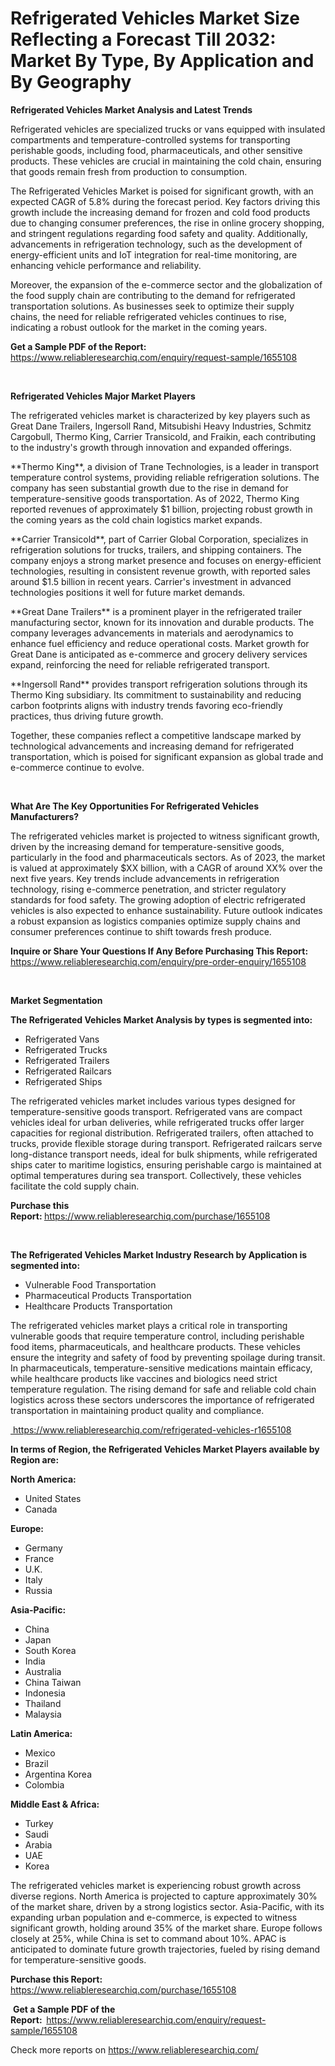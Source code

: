 <p><h1>Refrigerated Vehicles Market Size Reflecting a Forecast Till 2032: Market By Type, By Application and By Geography</h1></p><p><strong>Refrigerated Vehicles Market Analysis and Latest Trends</strong></p>
<p><p>Refrigerated vehicles are specialized trucks or vans equipped with insulated compartments and temperature-controlled systems for transporting perishable goods, including food, pharmaceuticals, and other sensitive products. These vehicles are crucial in maintaining the cold chain, ensuring that goods remain fresh from production to consumption.</p><p>The Refrigerated Vehicles Market is poised for significant growth, with an expected CAGR of 5.8% during the forecast period. Key factors driving this growth include the increasing demand for frozen and cold food products due to changing consumer preferences, the rise in online grocery shopping, and stringent regulations regarding food safety and quality. Additionally, advancements in refrigeration technology, such as the development of energy-efficient units and IoT integration for real-time monitoring, are enhancing vehicle performance and reliability.</p><p>Moreover, the expansion of the e-commerce sector and the globalization of the food supply chain are contributing to the demand for refrigerated transportation solutions. As businesses seek to optimize their supply chains, the need for reliable refrigerated vehicles continues to rise, indicating a robust outlook for the market in the coming years.</p></p>
<p><strong>Get a Sample PDF of the Report:&nbsp;</strong> <a href="https://www.reliableresearchiq.com/enquiry/request-sample/1655108?utm_campaign=2238&utm_medium=2&utm_source=Github&utm_content=ia&utm_term=07032025&utm_id=refrigerated-vehicles">https://www.reliableresearchiq.com/enquiry/request-sample/1655108</a></p>
<p>&nbsp;</p>
<p><strong>Refrigerated Vehicles Major Market Players</strong></p>
<p><p>The refrigerated vehicles market is characterized by key players such as Great Dane Trailers, Ingersoll Rand, Mitsubishi Heavy Industries, Schmitz Cargobull, Thermo King, Carrier Transicold, and Fraikin, each contributing to the industry's growth through innovation and expanded offerings.</p><p>**Thermo King**, a division of Trane Technologies, is a leader in transport temperature control systems, providing reliable refrigeration solutions. The company has seen substantial growth due to the rise in demand for temperature-sensitive goods transportation. As of 2022, Thermo King reported revenues of approximately $1 billion, projecting robust growth in the coming years as the cold chain logistics market expands.</p><p>**Carrier Transicold**, part of Carrier Global Corporation, specializes in refrigeration solutions for trucks, trailers, and shipping containers. The company enjoys a strong market presence and focuses on energy-efficient technologies, resulting in consistent revenue growth, with reported sales around $1.5 billion in recent years. Carrier's investment in advanced technologies positions it well for future market demands.</p><p>**Great Dane Trailers** is a prominent player in the refrigerated trailer manufacturing sector, known for its innovation and durable products. The company leverages advancements in materials and aerodynamics to enhance fuel efficiency and reduce operational costs. Market growth for Great Dane is anticipated as e-commerce and grocery delivery services expand, reinforcing the need for reliable refrigerated transport.</p><p>**Ingersoll Rand** provides transport refrigeration solutions through its Thermo King subsidiary. Its commitment to sustainability and reducing carbon footprints aligns with industry trends favoring eco-friendly practices, thus driving future growth.</p><p>Together, these companies reflect a competitive landscape marked by technological advancements and increasing demand for refrigerated transportation, which is poised for significant expansion as global trade and e-commerce continue to evolve.</p></p>
<p>&nbsp;</p>
<p><strong>What Are The Key Opportunities For Refrigerated Vehicles Manufacturers?</strong></p>
<p><p>The refrigerated vehicles market is projected to witness significant growth, driven by the increasing demand for temperature-sensitive goods, particularly in the food and pharmaceuticals sectors. As of 2023, the market is valued at approximately $XX billion, with a CAGR of around XX% over the next five years. Key trends include advancements in refrigeration technology, rising e-commerce penetration, and stricter regulatory standards for food safety. The growing adoption of electric refrigerated vehicles is also expected to enhance sustainability. Future outlook indicates a robust expansion as logistics companies optimize supply chains and consumer preferences continue to shift towards fresh produce.</p></p>
<p><strong>Inquire or Share Your Questions If Any Before Purchasing This Report:</strong> <a href="https://www.reliableresearchiq.com/enquiry/pre-order-enquiry/1655108?utm_campaign=2238&utm_medium=2&utm_source=Github&utm_content=ia&utm_term=07032025&utm_id=refrigerated-vehicles">https://www.reliableresearchiq.com/enquiry/pre-order-enquiry/1655108</a></p>
<p>&nbsp;</p>
<p><strong>Market Segmentation</strong></p>
<p><strong>The Refrigerated Vehicles Market Analysis by types is segmented into:</strong></p>
<p><ul><li>Refrigerated Vans</li><li>Refrigerated Trucks</li><li>Refrigerated Trailers</li><li>Refrigerated Railcars</li><li>Refrigerated Ships</li></ul></p>
<p><p>The refrigerated vehicles market includes various types designed for temperature-sensitive goods transport. Refrigerated vans are compact vehicles ideal for urban deliveries, while refrigerated trucks offer larger capacities for regional distribution. Refrigerated trailers, often attached to trucks, provide flexible storage during transport. Refrigerated railcars serve long-distance transport needs, ideal for bulk shipments, while refrigerated ships cater to maritime logistics, ensuring perishable cargo is maintained at optimal temperatures during sea transport. Collectively, these vehicles facilitate the cold supply chain.</p></p>
<p><strong>Purchase this Report:&nbsp;</strong><a href="https://www.reliableresearchiq.com/purchase/1655108?utm_campaign=2238&utm_medium=2&utm_source=Github&utm_content=ia&utm_term=07032025&utm_id=refrigerated-vehicles">https://www.reliableresearchiq.com/purchase/1655108</a></p>
<p>&nbsp;</p>
<p><strong>The Refrigerated Vehicles Market Industry Research by Application is segmented into:</strong></p>
<p><ul><li>Vulnerable Food Transportation</li><li>Pharmaceutical Products Transportation</li><li>Healthcare Products Transportation</li></ul></p>
<p><p>The refrigerated vehicles market plays a critical role in transporting vulnerable goods that require temperature control, including perishable food items, pharmaceuticals, and healthcare products. These vehicles ensure the integrity and safety of food by preventing spoilage during transit. In pharmaceuticals, temperature-sensitive medications maintain efficacy, while healthcare products like vaccines and biologics need strict temperature regulation. The rising demand for safe and reliable cold chain logistics across these sectors underscores the importance of refrigerated transportation in maintaining product quality and compliance.</p></p>
<p><a href="https://www.reliableresearchiq.com/refrigerated-vehicles-r1655108?utm_campaign=2238&utm_medium=2&utm_source=Github&utm_content=ia&utm_term=07032025&utm_id=refrigerated-vehicles">&nbsp;https://www.reliableresearchiq.com/refrigerated-vehicles-r1655108</a></p>
<p><strong>In terms of Region, the Refrigerated Vehicles Market Players available by Region are:</strong></p>
<p>
    <p> <strong> North America: </strong>
        <ul>
            <li>United States</li>
            <li>Canada</li>
        </ul>
        </p> 
    <p> <strong> Europe: </strong>
        <ul>
            <li>Germany</li>
            <li>France</li>
            <li>U.K.</li>
            <li>Italy</li>
            <li>Russia</li>
        </ul>
        </p> 
    <p> <strong> Asia-Pacific: </strong>
        <ul>
            <li>China</li>
            <li>Japan</li>
            <li>South Korea</li>
            <li>India</li>
            <li>Australia</li>
            <li>China Taiwan</li>
            <li>Indonesia</li>
            <li>Thailand</li>
            <li>Malaysia</li>
        </ul>
        </p> 
    <p> <strong> Latin America: </strong>
        <ul>
            <li>Mexico</li>
            <li>Brazil</li>
            <li>Argentina Korea</li>
            <li>Colombia</li>
        </ul>
        </p> 
    <p> <strong> Middle East & Africa: </strong>
        <ul>
            <li>Turkey</li>
            <li>Saudi</li>
            <li>Arabia</li>
            <li>UAE</li>
            <li>Korea</li>
        </ul>
    </p>
    </p>
<p><p>The refrigerated vehicles market is experiencing robust growth across diverse regions. North America is projected to capture approximately 30% of the market share, driven by a strong logistics sector. Asia-Pacific, with its expanding urban population and e-commerce, is expected to witness significant growth, holding around 35% of the market share. Europe follows closely at 25%, while China is set to command about 10%. APAC is anticipated to dominate future growth trajectories, fueled by rising demand for temperature-sensitive goods.</p></p>
<p><strong>Purchase this Report: </strong><a href="https://www.reliableresearchiq.com/purchase/1655108?utm_campaign=2238&utm_medium=2&utm_source=Github&utm_content=ia&utm_term=07032025&utm_id=refrigerated-vehicles">https://www.reliableresearchiq.com/purchase/1655108</a></p>
<p>&nbsp;<strong>Get a Sample PDF of the Report:&nbsp;&nbsp;</strong><a href="https://www.reliableresearchiq.com/enquiry/request-sample/1655108?utm_campaign=2238&utm_medium=2&utm_source=Github&utm_content=ia&utm_term=07032025&utm_id=refrigerated-vehicles">https://www.reliableresearchiq.com/enquiry/request-sample/1655108</a></p>
<p><strong></strong></p>
<p>Check more reports on <a href="https://www.reliableresearchiq.com/?utm_campaign=2238&utm_medium=2&utm_source=Github&utm_content=ia&utm_term=07032025&utm_id=refrigerated-vehicles">https://www.reliableresearchiq.com/</a></p>
